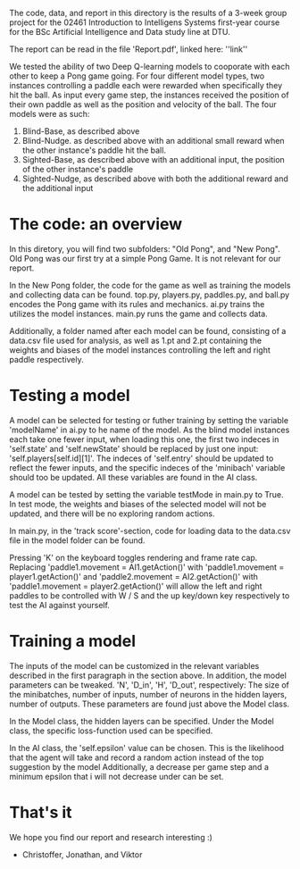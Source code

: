The code, data, and report in this directory is the results of a 3-week group project for the 02461 Introduction to Intelligens Systems first-year course for the BSc Artificial Intelligence and Data study line at DTU.

The report can be read in the file 'Report.pdf', linked here: ''link''

We tested the ability of two Deep Q-learning models to cooporate with each other to keep a Pong game going. For four different model types, two instances controlling a paddle each were rewarded when specifically they hit the ball. As input every game step, the instances received the position of their own paddle as well as the position and velocity of the ball. The four models were as such:

1. Blind-Base, as described above
2. Blind-Nudge. as described above with an additional small reward when the other instance's paddle hit the ball.
3. Sighted-Base, as described above with an additional input, the position of the other instance's paddle
4. Sighted-Nudge, as described above with both the additional reward and the additional input

# The code: an overview
In this diretory, you will find two subfolders: "Old Pong", and "New Pong".
  Old Pong was our first try at a simple Pong Game. It is not relevant for our report.

In the New Pong folder, the code for the game as well as training the models and collecting data can be found.
top.py, players.py, paddles.py, and ball.py encodes the Pong game with its rules and mechanics.
ai.py trains the utilizes the model instances.
main.py runs the game and collects data.

Additionally, a folder named after each model can be found, consisting of a data.csv file used for analysis, as well as 1.pt and 2.pt containing the weights and biases of the model instances controlling the left and right paddle respectively.

# Testing a model
A model can be selected for testing or futher training by setting the variable 'modelName' in ai.py to he name of the model. As the blind model instances each take one fewer input, when loading this one, the first two indeces in 'self.state' and 'self.newState' should be replaced by just one input: 'self.players[self.id][1]'. The indeces of 'self.entry' should be updated to reflect the fewer inputs, and the specific indeces of the 'minibach' variable should too be updated. All these variables are found in the AI class.

A model can be tested by setting the variable testMode in main.py to True. In test mode, the weights and biases of the selected model will not be updated, and there will be no exploring random actions.

In main.py, in the 'track score'-section, code for loading data to the data.csv file in the model folder can be found.

Pressing 'K' on the keyboard toggles rendering and frame rate cap. Replacing 'paddle1.movement = AI1.getAction()' with 'paddle1.movement = player1.getAction()' and 'paddle2.movement = AI2.getAction()' with 'paddle1.movement = player2.getAction()' will allow the left and right paddles to be controlled with W / S and the up key/down key respectively to test the AI against yourself.


# Training a model
The inputs of the model can be customized in the relevant variables described in the first paragraph in the section above. In addition, the model parameters can be tweaked.
'N', 'D_in', 'H', 'D_out', respectively: The size of the minibatches, number of inputs, number of neurons in the hidden layers, number of outputs. These parameters are found just above the Model class.

In the Model class, the hidden layers can be specified. Under the Model class, the specific loss-function used can be specified.

In the AI class, the 'self.epsilon' value can be chosen. This is the likelihood that the agent will take and record a random action instead of the top suggestion by the model Additionally, a decrease per game step and a minimum epsilon that i will not decrease under can be set.

# That's it
We hope you find our report and research interesting :)

- Christoffer, Jonathan, and Viktor













